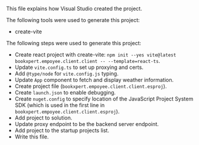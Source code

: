 This file explains how Visual Studio created the project.

The following tools were used to generate this project:
- create-vite

The following steps were used to generate this project:
- Create react project with create-vite: `npm init --yes vite@latest bookxpert.empoyee.client.client -- --template=react-ts`.
- Update `vite.config.ts` to set up proxying and certs.
- Add `@type/node` for `vite.config.js` typing.
- Update `App` component to fetch and display weather information.
- Create project file (`bookxpert.empoyee.client.client.esproj`).
- Create `launch.json` to enable debugging.
- Create `nuget.config` to specify location of the JavaScript Project System SDK (which is used in the first line in `bookxpert.empoyee.client.client.esproj`).
- Add project to solution.
- Update proxy endpoint to be the backend server endpoint.
- Add project to the startup projects list.
- Write this file.
